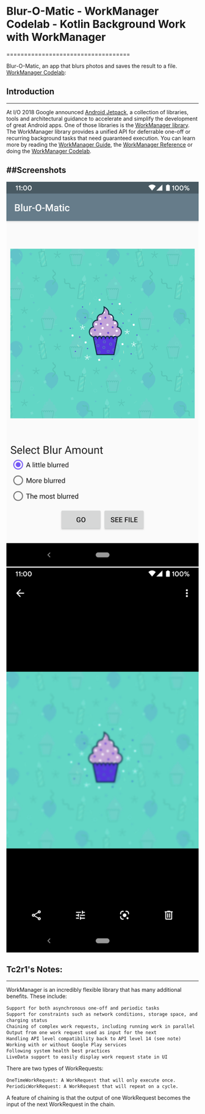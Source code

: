 
# Blur-O-Matic - WorkManager Codelab - Kotlin Background Work with WorkManager
===================================

Blur-O-Matic, an app that blurs photos and saves the result to a file. 
[WorkManager Codelab](https://codelabs.developers.google.com/codelabs/android-workmanager):


## Introduction
------------

At I/O 2018 Google announced [Android Jetpack](https://developer.android.com//jetpack/),
a collection of libraries, tools and architectural guidance to accelerate and simplify the
development of great Android apps. One of those libraries is the
[WorkManager library](https://developer.android.com/topic/libraries/architecture/workmanager/).
The WorkManager library provides a unified API for deferrable one-off or recurring background tasks
that need guaranteed execution. You can learn more by reading the
[WorkManager Guide](https://developer.android.com/topic/libraries/architecture/workmanager/), the
[WorkManager Reference](https://developer.android.com/reference/androidx/work/package-summary)
or doing the
[WorkManager Codelab](https://codelabs.developers.google.com/codelabs/android-workmanager).



##Screenshots
------------
![Screenshot1](_resources/screenshot1.png)
![Screenshot2](_resources/screenshot2.png)


## Tc2r1's Notes:
------------

WorkManager is an incredibly flexible library that has many additional benefits. These include:

    Support for both asynchronous one-off and periodic tasks
    Support for constraints such as network conditions, storage space, and charging status
    Chaining of complex work requests, including running work in parallel
    Output from one work request used as input for the next
    Handling API level compatibility back to API level 14 (see note)
    Working with or without Google Play services
    Following system health best practices
    LiveData support to easily display work request state in UI


There are two types of WorkRequests:

    OneTimeWorkRequest: A WorkRequest that will only execute once.
    PeriodicWorkRequest: A WorkRequest that will repeat on a cycle.

A feature of chaining is that the output of one WorkRequest becomes the input of the next WorkRequest in the chain.